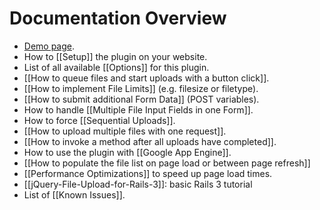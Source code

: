 # Documentation Overview

* [Demo page](http://aquantum-demo.appspot.com/file-upload).
* How to [[Setup]] the plugin on your website.
* List of all available [[Options]] for this plugin.
* [[How to queue files and start uploads with a button click]].
* [[How to implement File Limits]] (e.g. filesize or filetype).
* [[How to submit additional Form Data]] (POST variables).
* How to handle [[Multiple File Input Fields in one Form]].
* How to force [[Sequential Uploads]].
* [[How to upload multiple files with one request]].
* [[How to invoke a method after all uploads have completed]].
* How to use the plugin with [[Google App Engine]].
* [[How to populate the file list on page load or between page refresh]]
* [[Performance Optimizations]] to speed up page load times.
* [[jQuery-File-Upload-for-Rails-3]]: basic Rails 3 tutorial
* List of [[Known Issues]].
